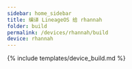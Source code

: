 ```yaml
---
sidebar: home_sidebar
title: 编译 LineageOS 给 rhannah
folder: build
permalink: /devices/rhannah/build
device: rhannah
---
```

{% include templates/device_build.md %}
